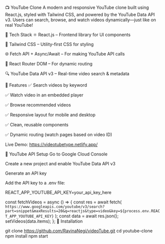 📺 YouTube Clone
A modern and responsive YouTube clone built using React.js, styled with Tailwind CSS, and powered by the YouTube Data API v3. Users can search, browse, and watch videos dynamically—just like on real YouTube!

🔧 Tech Stack
⚛️ React.js – Frontend library for UI components

🎨 Tailwind CSS – Utility-first CSS for styling

🌐 Fetch API + Async/Await – For making YouTube API calls

🧭 React Router DOM – For dynamic routing

🔍 YouTube Data API v3 – Real-time video search & metadata

🚀 Features
✅ Search videos by keyword

✅ Watch video in an embedded player

✅ Browse recommended videos

✅ Responsive layout for mobile and desktop

✅ Clean, reusable components

✅ Dynamic routing (watch pages based on video ID)


Live Demo: https://videotubetype.netlify.app/

🔑 YouTube API Setup
Go to Google Cloud Console

Create a new project and enable YouTube Data API v3

Generate an API key

Add the API key to a .env file:


REACT_APP_YOUTUBE_API_KEY=your_api_key_here

const fetchVideos = async () => {
  const res = await fetch(
    `https://www.googleapis.com/youtube/v3/search?part=snippet&maxResults=20&q=reactjs&type=video&key=${process.env.REACT_APP_YOUTUBE_API_KEY}`
  );
  const data = await res.json();
  setVideos(data.items);
};
🧰 Installation

git clone https://github.com/RavinaNegi/videoTube.git
cd youtube-clone
npm install
npm start
